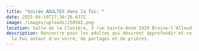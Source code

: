 ```yaml
---
title: "Soirée ADULTES dans la foi: "
date: 2025-04-18T17:30:26.637Z
image: /images/uploads/250502.png
location: Salle de la Closière, 3 rue Sainte-Anne 1420 Braine-l'Alleud
description: Rencontre pour les adultes qui désirent approfondir et re-découvrir
  la Foi autour d'un verre, de partages et de prières.
---
```

